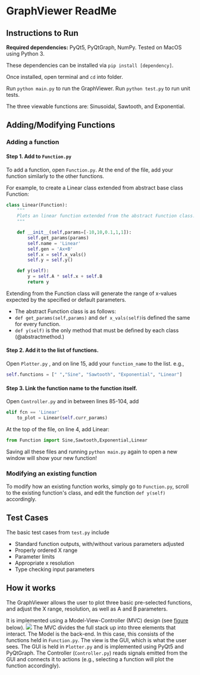 ﻿# GraphViewer ReadMe

## Instructions to Run
**Required dependencies:** PyQt5, PyQtGraph, NumPy. Tested on MacOS using Python 3.

These dependencies can be installed via ``pip install [dependency]``.

Once installed, open terminal and ``cd`` into folder. 

Run ``python main.py`` to run the GraphViewer. 
Run ``python test.py`` to run unit tests.

The three viewable functions are: Sinusoidal, Sawtooth, and Exponential.

## Adding/Modifying Functions

### Adding a function
#### Step 1. Add to ``Function.py`` 
To add a function, open ``Function.py``. At the end of the file, add your function similarly to the other functions.

For example, to create a Linear class extended from abstract base class Function:
```Python
class Linear(Function):
	"""
	Plots an linear function extended from the abstract Function class.
	"""

	def __init__(self,params=[-10,10,0.1,1,1]):
		self.get_params(params)
		self.name = 'Linear'
		self.gen = 'Ax+B'
		self.x = self.x_vals()
		self.y = self.y()

	def y(self):
		y = self.A * self.x + self.B
		return y
```
Extending from the Function class will generate the range of x-values expected by the specified or default parameters. 

 - The abstract Function class is as follows:
 - ``def get_params(self,params)`` and ``def x_vals(self)``is defined the same for every function.
 - ``def y(self)`` is the only method that must be defined by each class (@abstractmethod.)

#### Step 2. Add it to the list of functions.
Open ``Plotter.py`` , and on line 15, add your ``function_name`` to the list.
e.g.,
```Python
self.functions = [" ","Sine", "Sawtooth", "Exponential", "Linear"]
```

#### Step 3. Link the function name to the function itself.
Open ``Controller.py`` and in between lines 85-104, add
```Python
elif fcn == 'Linear'
	to_plot = Linear(self.curr_params) 
```
At the top of the file, on line 4, add Linear:
```Python
from Function import Sine,Sawtooth,Exponential,Linear
```
Saving all these files and running ``python main.py`` again to open a new window will show your new function!

### Modifying an existing function
To modify how an existing function works, simply go to ``Function.py``, scroll to the existing function's class, and edit the function ``def y(self)`` accordingly.


## Test Cases
The basic test cases from `test.py` include 

 - Standard function outputs, with/without various parameters adjusted
 - Properly ordered X range
 - Parameter limits
 - Appropriate x resolution
 - Type checking input parameters

## How it works
The GraphViewer allows the user to plot three basic pre-selected functions, and adjust the X range, resolution, as well as A and B parameters.

It is implemented using a Model-View-Controller (MVC) design (see [figure](https://commons.wikimedia.org/wiki/File:MVC-Process.svg#/media/File:MVC-Process.svg) below).
![](https://upload.wikimedia.org/wikipedia/commons/thumb/a/a0/MVC-Process.svg/1280px-MVC-Process.svg.png)
The MVC divides the full stack up into three elements that interact. The Model is the back-end. In this case, this consists of the functions held in ``Function.py``. The view is the GUI, which is what the user sees. The GUI is held in ``Plotter.py`` and is implemented using PyQt5 and PyQtGraph. The Controller (``Controller.py``) reads signals emitted from the GUI and connects it to actions (e.g., selecting a function will plot the function accordingly).



